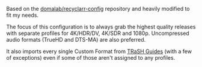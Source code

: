 Based on the [domalab/recyclarr-config](https://github.com/domalab/recyclarr-config) repository and heavily modified to fit my needs.

The focus of this configuration is to always grab the highest quality releases with separate profiles for 4K/HDR/DV, 4K/SDR and 1080p. Uncompressed audio formats (TrueHD and DTS-MA) are also preferred. 

It also imports every single Custom Format from [TRaSH Guides](https://trash-guides.info/) (with a few of exceptions) even if some of those aren't assigned to any profiles. 
